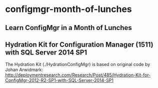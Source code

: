 # configmgr-month-of-lunches

Learn ConfigMgr in a Month of Lunches
--------------

Hydration Kit for Configuration Manager (1511) with SQL Server 2014 SP1
--------------

The Hydration Kit (./HydrationConfigMgr) is based on original code by Johan Arwidmark:
http://deploymentresearch.com/Research/Post/485/Hydration-Kit-for-ConfigMgr-2012-R2-SP1-with-SQL-Server-2014-SP1
